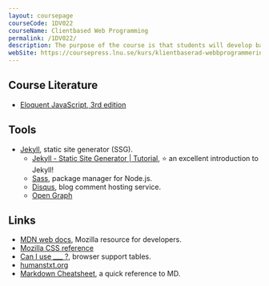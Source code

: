 ```yaml
---
layout: coursepage
courseCode: 1DV022
courseName: Client­based Web Programming
permalink: /1DV022/
description: The purpose of the course is that students will develop basic skills for web programming in a web browser.
webSite: https://coursepress.lnu.se/kurs/klientbaserad-webbprogrammering/
---
```


## Course Literature
* [Eloquent JavaScript, 3rd edition](http://eloquentjavascript.net/)

## Tools
* [Jekyll](https://jekyllrb.com/), static site generator (SSG).
  * [Jekyll - Static Site Generator | Tutorial](https://www.mikedane.com/static-site-generators/jekyll/),
  ⭐ an excellent introduction to Jekyll!
  * [Sass](https://sass-lang.com/), package manager for Node.js.
  * [Disqus](https://disqus.com/), blog comment hosting service.
  * [Open Graph](http://ogp.me/)

## Links
* [MDN web docs](https://developer.mozilla.org), Mozilla resource for developers.
* [Mozilla CSS reference](https://developer.mozilla.org/en-US/docs/Web/CSS/Reference)
* [Can I use ___ ?](https://caniuse.com/), browser support tables.
* [humanstxt.org](http://humanstxt.org/)
* [Markdown Cheatsheet](https://github.com/adam-p/markdown-here/wiki/Markdown-Cheatsheet), a quick reference to MD.

